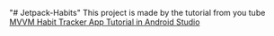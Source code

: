 "# Jetpack-Habits" 
This project is made by the tutorial from you tube
[MVVM Habit Tracker App Tutorial in Android Studio](https://www.youtube.com/watch?v=xyzzokLRcCI&list=PL4KX3oEgJcfePcsnutail4YmQqH3pJp8f)
